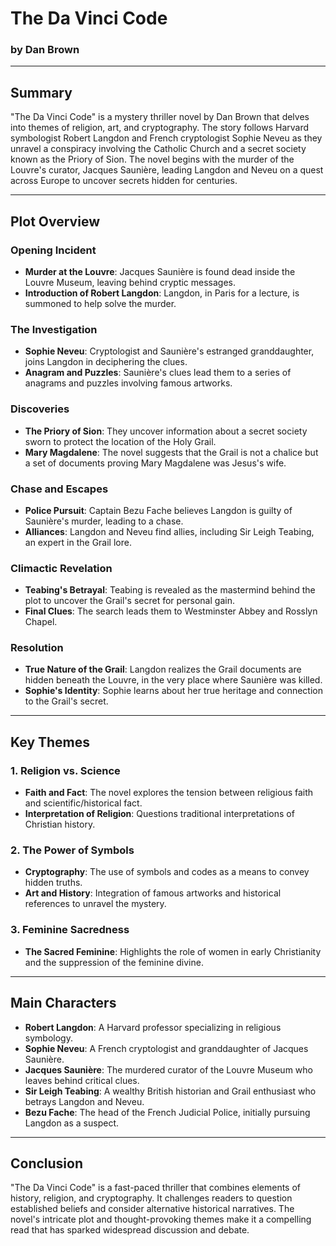# The Da Vinci Code

### by Dan Brown

---

## Summary

"The Da Vinci Code" is a mystery thriller novel by Dan Brown that delves into themes of religion, art, and cryptography. The story follows Harvard symbologist Robert Langdon and French cryptologist Sophie Neveu as they unravel a conspiracy involving the Catholic Church and a secret society known as the Priory of Sion. The novel begins with the murder of the Louvre's curator, Jacques Saunière, leading Langdon and Neveu on a quest across Europe to uncover secrets hidden for centuries.

---

## Plot Overview

### Opening Incident

- **Murder at the Louvre**: Jacques Saunière is found dead inside the Louvre Museum, leaving behind cryptic messages.
- **Introduction of Robert Langdon**: Langdon, in Paris for a lecture, is summoned to help solve the murder.

### The Investigation

- **Sophie Neveu**: Cryptologist and Saunière's estranged granddaughter, joins Langdon in deciphering the clues.
- **Anagram and Puzzles**: Saunière's clues lead them to a series of anagrams and puzzles involving famous artworks.

### Discoveries

- **The Priory of Sion**: They uncover information about a secret society sworn to protect the location of the Holy Grail.
- **Mary Magdalene**: The novel suggests that the Grail is not a chalice but a set of documents proving Mary Magdalene was Jesus's wife.

### Chase and Escapes

- **Police Pursuit**: Captain Bezu Fache believes Langdon is guilty of Saunière's murder, leading to a chase.
- **Alliances**: Langdon and Neveu find allies, including Sir Leigh Teabing, an expert in the Grail lore.

### Climactic Revelation

- **Teabing's Betrayal**: Teabing is revealed as the mastermind behind the plot to uncover the Grail's secret for personal gain.
- **Final Clues**: The search leads them to Westminster Abbey and Rosslyn Chapel.

### Resolution

- **True Nature of the Grail**: Langdon realizes the Grail documents are hidden beneath the Louvre, in the very place where Saunière was killed.
- **Sophie's Identity**: Sophie learns about her true heritage and connection to the Grail's secret.

---

## Key Themes

### 1. Religion vs. Science

- **Faith and Fact**: The novel explores the tension between religious faith and scientific/historical fact.
- **Interpretation of Religion**: Questions traditional interpretations of Christian history.

### 2. The Power of Symbols

- **Cryptography**: The use of symbols and codes as a means to convey hidden truths.
- **Art and History**: Integration of famous artworks and historical references to unravel the mystery.

### 3. Feminine Sacredness

- **The Sacred Feminine**: Highlights the role of women in early Christianity and the suppression of the feminine divine.

---

## Main Characters

- **Robert Langdon**: A Harvard professor specializing in religious symbology.
- **Sophie Neveu**: A French cryptologist and granddaughter of Jacques Saunière.
- **Jacques Saunière**: The murdered curator of the Louvre Museum who leaves behind critical clues.
- **Sir Leigh Teabing**: A wealthy British historian and Grail enthusiast who betrays Langdon and Neveu.
- **Bezu Fache**: The head of the French Judicial Police, initially pursuing Langdon as a suspect.

---

## Conclusion

"The Da Vinci Code" is a fast-paced thriller that combines elements of history, religion, and cryptography. It challenges readers to question established beliefs and consider alternative historical narratives. The novel's intricate plot and thought-provoking themes make it a compelling read that has sparked widespread discussion and debate.

